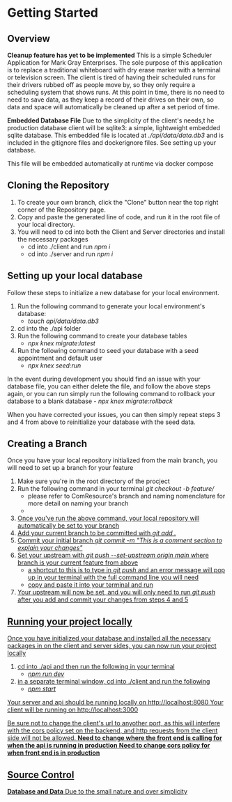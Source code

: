 # Getting Started

## Overview
**Cleanup feature has yet to be implemented**
This is a simple Scheduler Application for Mark Gray Enterprises. The sole purpose of this application is to replace a traditional
whiteboard with dry erase marker with a terminal or television screen. The client is tired of having their scheduled runs for their
drivers rubbed off as people move by, so they only require a scheduling system that shows runs. At this point in time, there is no 
need to need to save data, as they keep a record of their drives on their own, so data and space will automatically be cleaned up 
after a set period of time.

**Embedded Database File**
Due to the simplicity of the client's needs,t he production database client will be sqlite3: a simple, lightweight embedded sqlite 
database. This embedded file is located at <i>./api/data/data.db3</i> and is included in the gitignore files and dockerignore files.
See setting up your database.

This file will be embedded automatically at runtime via docker compose


## Cloning the Repository

1. To create your own branch, click the "Clone" button near the top right corner of the Repository page.
2. Copy and paste the generated line of code, and run it in the root file of your local directory.
3. You will need to cd into both the Client and Server directories and install the necessary packages
    - cd into ./client and run <i>npm i</i>
    - cd into ./server and run <i>npm i </i>

## Setting up your local database

Follow these steps to initialize a new database for your local environment.

1. Run the following command to generate your local environment's database:
    - <i>touch api/data/data.db3</i>
2. cd into the ./api folder
3. Run the following command to create your database tables
    - <i>npx knex migrate:latest</i>
4. Run the following command to seed your database with a seed appointment and default user
    - <i>npx knex seed:run</i>

In the event during development you should find an issue with your database file, you can either delete
the file, and follow the above steps again, or you can run simply run the following command to rollback
your database to a blank database
    - <i>npx knex migrate:rollback</i>

When you have corrected your issues, you can then simply repeat steps 3 and 4 from above to reinitialize
your database with the seed data.
## Creating a Branch

Once you have your local repository initialized from the main branch, you will need to set up a branch for your feature

1. Make sure you're in the root directory of the procject
2. Run the following command in your terminal <i>git checkout -b feature/<branch-name></i>
    - please refer to ComResource's branch and naming nomenclature for more detail on naming your branch
    - <a href="https://comresource.atlassian.net/wiki/spaces/CAD/pages/851869735/Source+Control+Branching">
3. Once you've run the above command, your local repository will automatically be set to your branch
4. Add your current branch to be committed with <i>git add .</i>
5. Commit your initial branch <i>git commit -m "This is a comment section to explain your changes"</i>
6. Set your upstream with <i>git push --set-upstream origin main <branch> </i> where branch is your current feature from above 
    - a shortcut to this is to type in <i>git push</i> and an error message will pop up in your terminal with the full command line you will need
    - copy and paste it into your terminal and run
7. Your upstream will now be set, and you will only need to run <i>git push</i> after you add and commit your changes from steps 4 and 5

## Running your project locally

Once you have initialized your database and installed all the necessary packages in on the client and server sides, you can now run your
project locally

1. cd into ./api and then run the following in your terminal
    - <i>npm run dev</i>
2. in a separate terminal window, cd into ./client and run the following
    - <i> npm start </i>

Your server and api should be running locally on http://localhost:8080
Your client will be running on http://localhost:3000

Be sure not to change the client's url to anyother port, as this will interfere with the cors policy set on the backend, and
http requests from the client side will not be allowed.
**Need to change where the front end is calling for when the api is running in production**
**Need to change cors policy for when front end is in production**

## Source Control

**Database and Data**
Due to the small nature and over simplicity 